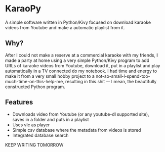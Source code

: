 # KaraoPy
A simple software written in Python/Kivy focused on download karaoke videos from Youtube and make a automatic playlist from it. 

## Why?
After I could not make a reserve at a commercial karaoke with my friends, I made a party at home using a very simple Python/Kivy program to add URLs of karaoke videos from Youtube, download it, put in a playlist and play automatically in a TV connected do my notebook. I had time and energy to make it from a very small hobby project to a not-so-small-I-spend-too-much-time-on-this-help-me, resulting in this shit -- I mean, the beautifully constructed Python program. 

## Features
* Downloads video from Youtube (or any youtube-dl supported site), saves in a folder and puts in a playlist
* Uses vlc as player
* Simple csv database where the metadata from videos is stored
* Integrated database search

KEEP WRITING TOMORROW
